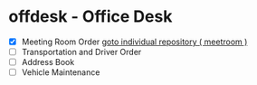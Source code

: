 # offdesk - Office Desk
- [x] Meeting Room Order [goto individual repository ( meetroom )](https://github.com/arinsuga-work-hdp/meetroom)
- [ ] Transportation and Driver Order
- [ ] Address Book
- [ ] Vehicle Maintenance
